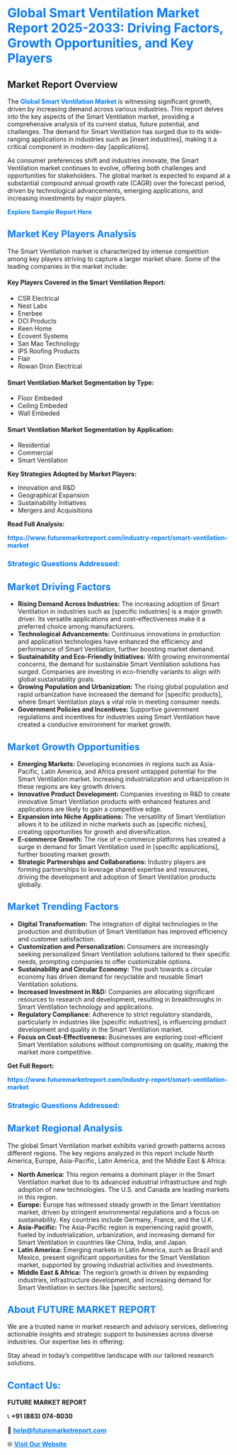 <h1 style="color: #007BFF;">Global Smart Ventilation Market Report 2025-2033: Driving Factors, Growth Opportunities, and Key Players</h1>

<section id="overview">
<h2>Market Report Overview</h2>
<p>The <a href="https://www.futuremarketreport.com/industry-report/smart-ventilation-market" style="color: #007BFF; text-decoration: none;"><strong>Global Smart Ventilation Market</strong></a> is witnessing significant growth, driven by increasing demand across various industries. This report delves into the key aspects of the Smart Ventilation market, providing a comprehensive analysis of its current status, future potential, and challenges. The demand for Smart Ventilation has surged due to its wide-ranging applications in industries such as [insert industries], making it a critical component in modern-day [applications].</p>
<p>As consumer preferences shift and industries innovate, the Smart Ventilation market continues to evolve, offering both challenges and opportunities for stakeholders. The global market is expected to expand at a substantial compound annual growth rate (CAGR) over the forecast period, driven by technological advancements, emerging applications, and increasing investments by major players.</p>
</section>

<section id="overview">
<p><a href="https://www.futuremarketreport.com/request-sample/reportId=124646" style="color: #007BFF; text-decoration: none;"><strong>Explore Sample Report Here</strong></a></p>
</section>

<section id="key-players">
<h2 style="color: #007BFF;">Market Key Players Analysis</h2>
<p>The Smart Ventilation market is characterized by intense competition among key players striving to capture a larger market share. Some of the leading companies in the market include:</p>
<h4>Key Players Covered in the Smart Ventilation Report:</h4>
<ul><li>CSR Electrical</li><li>Nest Labs</li><li>Enerbee</li><li>DCI Products</li><li>Keen Home</li><li>Ecovent Systems</li><li>San Mao Technology</li><li>IPS Roofing Products</li><li>Flair</li><li>Rowan Dron Electrical</li></ul>
<h4>Smart Ventilation Market Segmentation by Type:</h4>
<ul><li>Floor Embeded</li><li>Ceiling Embeded</li><li>Wall Embeded</li></ul>

<h4>Smart Ventilation Market Segmentation by Application:</h4>
<ul><li>Residential</li><li>Commercial</li><li>Smart Ventilation</li></ul>
<p><strong>Key Strategies Adopted by Market Players:</strong></p>
<ul>
<li>Innovation and R&D</li>
<li>Geographical Expansion</li>
<li>Sustainability Initiatives</li>
<li>Mergers and Acquisitions</li>
</ul>
</section>

<section>
<p><strong>Read Full Analysis: </strong></p><a href="https://www.futuremarketreport.com/industry-report/smart-ventilation-market" style="color: #007BFF; text-decoration: none;"><strong>https://www.futuremarketreport.com/industry-report/smart-ventilation-market</strong></a>
<h3 style="color: #007BFF;">Strategic Questions Addressed:</h3>
</section>

<section id="driving-factors">
<h2 style="color: #007BFF;">Market Driving Factors</h2>
<ul>
<li><strong>Rising Demand Across Industries:</strong> The increasing adoption of Smart Ventilation in industries such as [specific industries] is a major growth driver. Its versatile applications and cost-effectiveness make it a preferred choice among manufacturers.</li>
<li><strong>Technological Advancements:</strong> Continuous innovations in production and application technologies have enhanced the efficiency and performance of Smart Ventilation, further boosting market demand.</li>
<li><strong>Sustainability and Eco-Friendly Initiatives:</strong> With growing environmental concerns, the demand for sustainable Smart Ventilation solutions has surged. Companies are investing in eco-friendly variants to align with global sustainability goals.</li>
<li><strong>Growing Population and Urbanization:</strong> The rising global population and rapid urbanization have increased the demand for [specific products], where Smart Ventilation plays a vital role in meeting consumer needs.</li>
<li><strong>Government Policies and Incentives:</strong> Supportive government regulations and incentives for industries using Smart Ventilation have created a conducive environment for market growth.</li>
</ul>
</section>

<section id="growth-opportunities">
<h2 style="color: #007BFF;">Market Growth Opportunities</h2>
<ul>
<li><strong>Emerging Markets:</strong> Developing economies in regions such as Asia-Pacific, Latin America, and Africa present untapped potential for the Smart Ventilation market. Increasing industrialization and urbanization in these regions are key growth drivers.</li>
<li><strong>Innovative Product Development:</strong> Companies investing in R&D to create innovative Smart Ventilation products with enhanced features and applications are likely to gain a competitive edge.</li>
<li><strong>Expansion into Niche Applications:</strong> The versatility of Smart Ventilation allows it to be utilized in niche markets such as [specific niches], creating opportunities for growth and diversification.</li>
<li><strong>E-commerce Growth:</strong> The rise of e-commerce platforms has created a surge in demand for Smart Ventilation used in [specific applications], further boosting market growth.</li>
<li><strong>Strategic Partnerships and Collaborations:</strong> Industry players are forming partnerships to leverage shared expertise and resources, driving the development and adoption of Smart Ventilation products globally.</li>
</ul>
</section>

<section id="trending-factors">
<h2 style="color: #007BFF;">Market Trending Factors</h2>
<ul>
<li><strong>Digital Transformation:</strong> The integration of digital technologies in the production and distribution of Smart Ventilation has improved efficiency and customer satisfaction.</li>
<li><strong>Customization and Personalization:</strong> Consumers are increasingly seeking personalized Smart Ventilation solutions tailored to their specific needs, prompting companies to offer customizable options.</li>
<li><strong>Sustainability and Circular Economy:</strong> The push towards a circular economy has driven demand for recyclable and reusable Smart Ventilation solutions.</li>
<li><strong>Increased Investment in R&D:</strong> Companies are allocating significant resources to research and development, resulting in breakthroughs in Smart Ventilation technology and applications.</li>
<li><strong>Regulatory Compliance:</strong> Adherence to strict regulatory standards, particularly in industries like [specific industries], is influencing product development and quality in the Smart Ventilation market.</li>
<li><strong>Focus on Cost-Effectiveness:</strong> Businesses are exploring cost-efficient Smart Ventilation solutions without compromising on quality, making the market more competitive.</li>
</ul>
</section>

<section>
<p><strong>Get Full Report: </strong></p><a href="https://www.futuremarketreport.com/industry-report/smart-ventilation-market" style="color: #007BFF; text-decoration: none;"><strong>https://www.futuremarketreport.com/industry-report/smart-ventilation-market</strong></a>
<h3 style="color: #007BFF;">Strategic Questions Addressed:</h3>
</section>


<section id="regional-analysis">
<h2 style="color: #007BFF;">Market Regional Analysis</h2>
<p>The global Smart Ventilation market exhibits varied growth patterns across different regions. The key regions analyzed in this report include North America, Europe, Asia-Pacific, Latin America, and the Middle East & Africa:</p>
<ul>
<li><strong>North America:</strong> This region remains a dominant player in the Smart Ventilation market due to its advanced industrial infrastructure and high adoption of new technologies. The U.S. and Canada are leading markets in this region.</li>
<li><strong>Europe:</strong> Europe has witnessed steady growth in the Smart Ventilation market, driven by stringent environmental regulations and a focus on sustainability. Key countries include Germany, France, and the U.K.</li>
<li><strong>Asia-Pacific:</strong> The Asia-Pacific region is experiencing rapid growth, fueled by industrialization, urbanization, and increasing demand for Smart Ventilation in countries like China, India, and Japan.</li>
<li><strong>Latin America:</strong> Emerging markets in Latin America, such as Brazil and Mexico, present significant opportunities for the Smart Ventilation market, supported by growing industrial activities and investments.</li>
<li><strong>Middle East & Africa:</strong> The region’s growth is driven by expanding industries, infrastructure development, and increasing demand for Smart Ventilation in sectors like [specific sectors].</li>
</ul>
</section>

<footer>
<h2 style="color: #007BFF;">About FUTURE MARKET REPORT</h2>
<p>We are a trusted name in market research and advisory services, delivering actionable insights and strategic support to businesses across diverse industries. Our expertise lies in offering:</p>

<p>Stay ahead in today’s competitive landscape with our tailored research solutions.</p>

<h2 style="color: #007BFF;">Contact Us:</h2>
<p><strong>FUTURE MARKET REPORT</strong></p>
<p>📞 <strong>+91 (883) 074-8030</strong></p>
<p>📧 <strong><a href="mailto:help@futuremarketreport.com" style="color: #007BFF;">help@futuremarketreport.com</a></strong></p>
<p>🌐 <strong><a href="https://www.futuremarketreport.com/" style="color: #007BFF;">Visit Our Website</a></strong></p>
</footer>